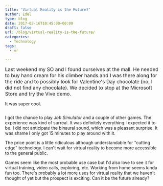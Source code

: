 ```yaml
---
title: 'Virtual Reality is the Future?'
author: Edel
type: blog
date: 2017-02-16T10:45:00+00:00
draft: false
url: /blog/virtual-reality-is-the-future/
categories:
  - Technology
tags:
  - vr

---
```

<span style="font-size: 16px;">Last weekend my SO and I found ourselves at the mall. He needed to buy hand cream for his climber hands and I was there along for the ride and to possibly look for Valentine's Day chocolate (no, I did not find any chocolate). We decided to stop at the Microsoft Store and try the Vive demo.</span>

It was super cool.

[<img src="https://i1.wp.com/edelgrace.me/blog/wp-content/uploads/2017/02/wp-image-1352981800jpg.jpg?resize=663%2C1179" alt="" class="wp-image-207 alignnone size-full"  data-recalc-dims="1" />][1]

I got the chance to play _Job Simulator_ and a couple of other games. The experience was kind of surreal. It was definitely everything I expected it to be. I did not anticipate the binaural sound, which was a pleasant surprise. It was shame I only got 15 minutes to play around with it.

The price point is a little ridiculous although understandable for "cutting edge" technology. I can't wait for virtual reality to become more accessible to the general public.

Games seem like the most probable use case but I'd also love to see it for virtual training, video calls, exploring, etc. Working from home seems kinda fun too. There's probably a lot more uses for virtual reality that we haven't thought of yet but the prospect is exciting. Can it be the future already?

 [1]: https://i1.wp.com/edelgrace.me/blog/wp-content/uploads/2017/02/wp-image-1352981800jpg.jpg